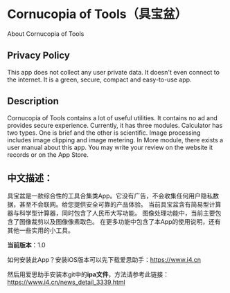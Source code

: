 # Cornucopia of Tools（具宝盆）
About Cornucopia of Tools

## Privacy Policy

This app does not collect any user private data. It doesn't even connect to the internet. It is a green, secure, compact and easy-to-use app.

## Description

Cornucopia of Tools contains a lot of useful utilities. It contains no ad and provides secure experience.
Currently, it has three modules. Calculator has two types. One is brief and the other is scientific.
Image processing includes image clipping and image metering.
In More module, there exists a user manual about this app. You may write your review on the website it records or on the App Store.

## 中文描述：

具宝盆是一款综合性的工具合集类App。它没有广告，不会收集任何用户隐私数据，甚至不会联网。给您提供安全可靠的产品体验。
当前具宝盆含有简易型计算器与科学型计算器，同时包含了人民币大写功能。
图像处理功能中，当前主要包含了图像裁剪以及图像像素取色。
在更多功能中包含了本App的使用说明，还有其他一些实用的小工具。

**当前版本**：1.0

如何安装此App？安装iOS版本可以先下载爱思助手：https://www.i4.cn

然后用爱思助手安装本git中的**ipa文件**，方法请参考此链接：https://www.i4.cn/news_detail_3339.html


